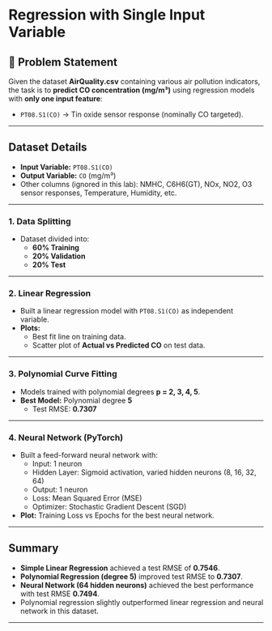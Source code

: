 #  Regression with Single Input Variable  


## 📌 Problem Statement
Given the dataset **AirQuality.csv** containing various air pollution indicators, the task is to **predict CO concentration (mg/m³)** using regression models with **only one input feature**:  
- `PT08.S1(CO)` → Tin oxide sensor response (nominally CO targeted).  

---

##  Dataset Details
- **Input Variable:** `PT08.S1(CO)`  
- **Output Variable:** `CO` (mg/m³)  
- Other columns (ignored in this lab): NMHC, C6H6(GT), NOx, NO2, O3 sensor responses, Temperature, Humidity, etc.  

---


### 1. Data Splitting
- Dataset divided into:
  - **60% Training**  
  - **20% Validation**  
  - **20% Test**  

---

### 2. Linear Regression
- Built a linear regression model with `PT08.S1(CO)` as independent variable.  
- **Plots:**
  - Best fit line on training data.  
  - Scatter plot of **Actual vs Predicted CO** on test data.  
---

### 3. Polynomial Curve Fitting
- Models trained with polynomial degrees **p = 2, 3, 4, 5**.  
- **Best Model:** Polynomial degree **5**  
  - Test RMSE: **0.7307**  

---

### 4. Neural Network (PyTorch)
- Built a feed-forward neural network with:
  - Input: 1 neuron  
  - Hidden Layer: Sigmoid activation, varied hidden neurons (8, 16, 32, 64)  
  - Output: 1 neuron  
  - Loss: Mean Squared Error (MSE)  
  - Optimizer: Stochastic Gradient Descent (SGD)  
- **Plot:** Training Loss vs Epochs for the best neural network.  

---

##  Summary
- **Simple Linear Regression** achieved a test RMSE of **0.7546**.  
- **Polynomial Regression (degree 5)** improved test RMSE to **0.7307**.  
- **Neural Network (64 hidden neurons)** achieved the best performance with test RMSE **0.7494**.  
- Polynomial regression slightly outperformed linear regression and neural network in this dataset.  
---
